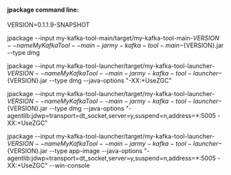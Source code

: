 #### jpackage command line:

VERSION=0.1.1.9-SNAPSHOT

jpackage --input my-kafka-tool-main/target/my-kafka-tool-main-${VERSION} --name MyKafkaTool --main-jar my-kafka-tool-main-${VERSION}.jar --type dmg

jpackage --input my-kafka-tool-launcher/target/my-kafka-tool-launcher-${VERSION} --name MyKafkaTool --main-jar my-kafka-tool-launcher-${VERSION}.jar --type dmg --java-options "-XX:+UseZGC"

jpackage --input my-kafka-tool-launcher/target/my-kafka-tool-launcher-${VERSION} --name MyKafkaTool --main-jar my-kafka-tool-launcher-${VERSION}.jar --type dmg --java-options "-agentlib:jdwp=transport=dt_socket,server=y,suspend=n,address=*:5005 -XX:+UseZGC"

jpackage --input my-kafka-tool-launcher/target/my-kafka-tool-launcher-${VERSION} --name MyKafkaTool --main-jar my-kafka-tool-launcher-${VERSION}.jar --type app-image --java-options "-agentlib:jdwp=transport=dt_socket,server=y,suspend=n,address=*:5005 -XX:+UseZGC" --win-console